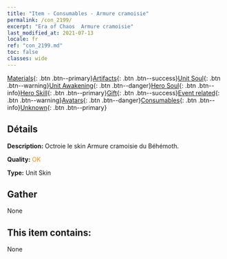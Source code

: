 ```yaml
---
title: "Item - Consumables - Armure cramoisie"
permalink: /con_2199/
excerpt: "Era of Chaos  Armure cramoisie"
last_modified_at: 2021-07-13
locale: fr
ref: "con_2199.md"
toc: false
classes: wide
---
```

 [Materials](/ItemsFR/){: .btn .btn--primary}[Artifacts](/ItemsFR/Artifacts/){: .btn .btn--success}[Unit Soul](/ItemsFR/UnitSoul/){: .btn .btn--warning}[Unit Awakening](/ItemsFR/UnitAwakening/){: .btn .btn--danger}[Hero Soul](/ItemsFR/HeroSoul/){: .btn .btn--info}[Hero Skill](/ItemsFR/HeroSkill/){: .btn .btn--primary}[Gift](/ItemsFR/Gift/){: .btn .btn--success}[Event related](/ItemsFR/Events/){: .btn .btn--warning}[Avatars](/ItemsFR/Avatars/){: .btn .btn--danger}[Consumables](/ItemsFR/Consumables/){: .btn .btn--info}[Unknown](/ItemsFR/Unknown/){: .btn .btn--primary}

## Détails
 **Description:** Octroie le skin Armure cramoisie du Béhémoth.

 **Quality:** <span style="color: #FF8C00">OK</span>

 **Type:** Unit Skin

## Gather

  None

## This item contains:

  None

